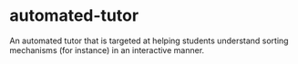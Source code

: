 automated-tutor
==========

An automated tutor that is targeted at helping students understand sorting mechanisms (for instance) in an interactive manner.
